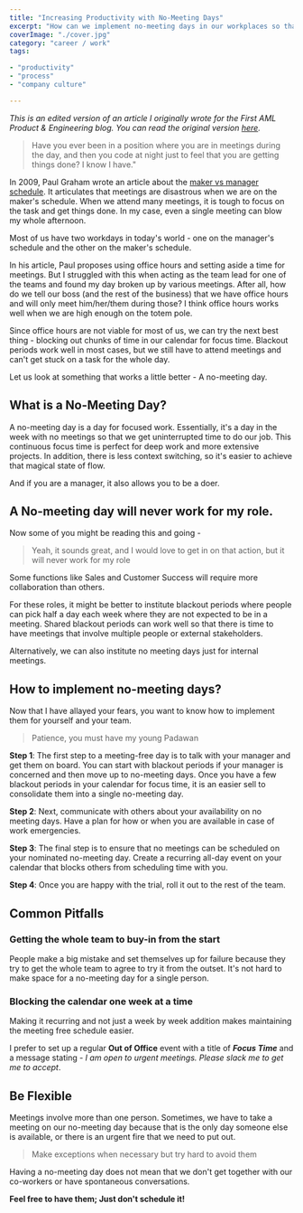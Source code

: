 ```yaml
---
title: "Increasing Productivity with No-Meeting Days"
excerpt: "How can we implement no-meeting days in our workplaces so that people do not lose focus because of meetings and get uninterrupted time to do their job"
coverImage: "./cover.jpg"
category: "career / work"
tags:

- "productivity"
- "process"
- "company culture"

---
```


_This is an edited version of an article I originally wrote for the First AML Product & Engineering blog. You can read the original version [here](https://firstaml.dev/blog/nzdp3nek8xxhb9eg2a0s8wnde0yt3n)._

> Have you ever been in a position where you are in meetings during the day, and then you code at night just to feel that you are getting things done? I know I have."

In 2009, Paul Graham wrote an article about the [maker vs manager schedule](http://www.paulgraham.com/makersschedule.html). It articulates that meetings are disastrous when we are on the maker's schedule. When we attend many meetings, it is tough to focus on the task and get things done. In my case, even a single meeting can blow my whole afternoon.

Most of us have two workdays in today's world - one on the manager's schedule and the other on the maker's schedule.

In his article, Paul proposes using office hours and setting aside a time for meetings. But I struggled with this when acting as the team lead for one of the teams and found my day broken up by various meetings. After all, how do we tell our boss (and the rest of the business) that we have office hours and will only meet him/her/them during those? I think office hours works well when we are high enough on the totem pole.

Since office hours are not viable for most of us, we can try the next best thing - blocking out chunks of time in our calendar for focus time. Blackout periods work well in most cases, but we still have to attend meetings and can't get stuck on a task for the whole day.

Let us look at something that works a little better - A no-meeting day.

## What is a No-Meeting Day?

A no-meeting day is a day for focused work. Essentially, it's a day in the week with no meetings so that we get uninterrupted time to do our job. This continuous focus time is perfect for deep work and more extensive projects. In addition, there is less context switching, so it's easier to achieve that magical state of flow.

And if you are a manager, it also allows you to be a doer.

## A No-meeting day will never work for my role.

Now some of you might be reading this and going -

> Yeah, it sounds great, and I would love to get in on that action, but it will never work for my role

Some functions like Sales and Customer Success will require more collaboration than others.

For these roles, it might be better to institute blackout periods where people can pick half a day each week where they are not expected to be in a meeting. Shared blackout periods can work well so that there is time to have meetings that involve multiple people or external stakeholders.

Alternatively, we can also institute no meeting days just for internal meetings.

## How to implement no-meeting days?

Now that I have allayed your fears, you want to know how to implement them for yourself and your team.

> Patience, you must have my young Padawan

**Step 1**: The first step to a meeting-free day is to talk with your manager and get them on board. You can start with blackout periods if your manager is concerned and then move up to no-meeting days. Once you have a few blackout periods in your calendar for focus time, it is an easier sell to consolidate them into a single no-meeting day.

**Step 2**: Next, communicate with others about your availability on no meeting days. Have a plan for how or when you are available in case of work emergencies.

**Step 3**: The final step is to ensure that no meetings can be scheduled on your nominated no-meeting day. Create a recurring all-day event on your calendar that blocks others from scheduling time with you.

**Step 4**: Once you are happy with the trial, roll it out to the rest of the team.

## Common Pitfalls

### Getting the whole team to buy-in from the start

People make a big mistake and set themselves up for failure because they try to get the whole team to agree to try it from the outset. It's not hard to make space for a no-meeting day for a single person.

### Blocking the calendar one week at a time

Making it recurring and not just a week by week addition makes maintaining the meeting free schedule easier.

I prefer to set up a regular **Out of Office** event with a title of **_Focus Time_** and a message stating - _I am open to urgent meetings. Please slack me to get me to accept_.

## Be Flexible

Meetings involve more than one person. Sometimes, we have to take a meeting on our no-meeting day because that is the only day someone else is available, or there is an urgent fire that we need to put out.

> Make exceptions when necessary but try hard to avoid them

Having a no-meeting day does not mean that we don't get together with our co-workers or have spontaneous conversations.

**Feel free to have them; Just don't schedule it!**
